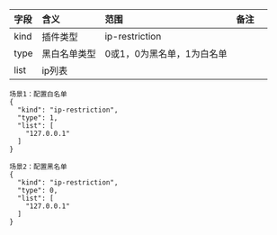 | 字段   | 含义     | 范围              | 备注 |    |
|:-----|:-------|:----------------|:---|:---|
| kind | 插件类型   | ip-restriction  |    |    |
| type | 黑白名单类型 | 0或1，0为黑名单，1为白名单 |    |    |
| list | ip列表   |                 |    |    |
```
场景1：配置白名单
{
  "kind": "ip-restriction",
  "type": 1,
  "list": [
    "127.0.0.1"
  ]
}
```

```
场景2：配置黑名单
{
  "kind": "ip-restriction",
  "type": 0,
  "list": [
    "127.0.0.1"
  ]
}
```